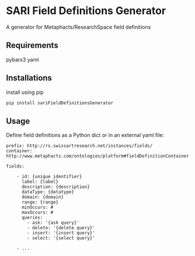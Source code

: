 # SARI Field Definitions Generator

A generator for Metaphacts/ResearchSpace field definitions

## Requirements

pybars3
yaml

## Installations

install using pip

```sh
pip install sariFieldDefinitionsGenerator
```

## Usage


Define field definitions as a Python dict or in an external yaml file:
```
prefix: http://rs.swissartresearch.net/instances/fields/
container: http://www.metaphacts.com/ontologies/platform#fieldDefinitionContainer

fields:

    - id: {unique identifier}
      label: {label}
      description: {description}
      dataType: {datatype}
      domain: {domain}
      range: {range}
      minOccurs: #
      maxOccurs: #
      queries:
        - ask: '{ask query}'
        - delete: '{delete query}'
        - insert: '{insert query}'
        - select: '{select query}'
          
    - ...
```

